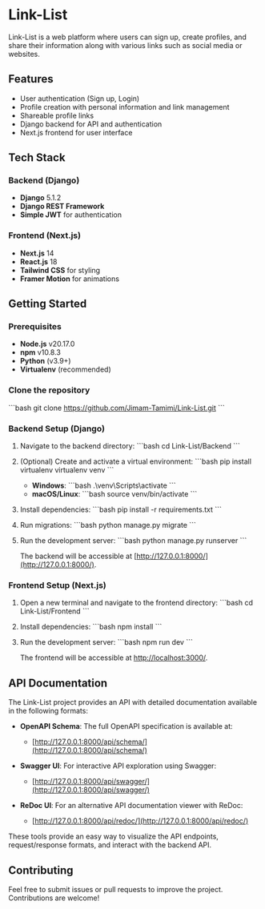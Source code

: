 
# Link-List

Link-List is a web platform where users can sign up, create profiles, and share their information along with various links such as social media or websites.

## Features

- User authentication (Sign up, Login)
- Profile creation with personal information and link management
- Shareable profile links
- Django backend for API and authentication
- Next.js frontend for user interface

## Tech Stack

### Backend (Django)
- **Django** 5.1.2
- **Django REST Framework**
- **Simple JWT** for authentication

### Frontend (Next.js)
- **Next.js** 14
- **React.js** 18
- **Tailwind CSS** for styling
- **Framer Motion** for animations

## Getting Started

### Prerequisites
- **Node.js** v20.17.0
- **npm** v10.8.3
- **Python** (v3.9+)
- **Virtualenv** (recommended)

### Clone the repository
\`\`\`bash
git clone https://github.com/Jimam-Tamimi/Link-List.git
\`\`\`

### Backend Setup (Django)

1. Navigate to the backend directory:
   \`\`\`bash
   cd Link-List/Backend
   \`\`\`

2. (Optional) Create and activate a virtual environment:
   \`\`\`bash
   pip install virtualenv
   virtualenv venv
   \`\`\`

   - **Windows**: 
     \`\`\`bash
     .\venv\Scripts\activate
     \`\`\`
   - **macOS/Linux**: 
     \`\`\`bash
     source venv/bin/activate
     \`\`\`

3. Install dependencies:
   \`\`\`bash
   pip install -r requirements.txt
   \`\`\`

4. Run migrations:
   \`\`\`bash
   python manage.py migrate
   \`\`\`

5. Run the development server:
   \`\`\`bash
   python manage.py runserver
   \`\`\`

   The backend will be accessible at [http://127.0.0.1:8000/](http://127.0.0.1:8000/).

### Frontend Setup (Next.js)

1. Open a new terminal and navigate to the frontend directory:
   \`\`\`bash
   cd Link-List/Frontend
   \`\`\`

2. Install dependencies:
   \`\`\`bash
   npm install
   \`\`\`

3. Run the development server:
   \`\`\`bash
   npm run dev
   \`\`\`

   The frontend will be accessible at [http://localhost:3000/](http://localhost:3000/).

## API Documentation

The Link-List project provides an API with detailed documentation available in the following formats:

- **OpenAPI Schema**: The full OpenAPI specification is available at:
  - [http://127.0.0.1:8000/api/schema/](http://127.0.0.1:8000/api/schema/)

- **Swagger UI**: For interactive API exploration using Swagger:
  - [http://127.0.0.1:8000/api/swagger/](http://127.0.0.1:8000/api/swagger/)

- **ReDoc UI**: For an alternative API documentation viewer with ReDoc:
  - [http://127.0.0.1:8000/api/redoc/](http://127.0.0.1:8000/api/redoc/)

These tools provide an easy way to visualize the API endpoints, request/response formats, and interact with the backend API.

## Contributing

Feel free to submit issues or pull requests to improve the project. Contributions are welcome!
